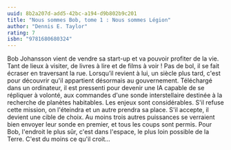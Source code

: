 ```yaml
---
uuid: 8b2a207d-add5-42bc-a194-d9b802b9c201
title: "Nous sommes Bob, tome 1 : Nous sommes Légion"
author: "Dennis E. Taylor"
rating: 7
isbn: "9781680680324"
---
```


Bob Johansson vient de vendre sa start-up et va pouvoir profiter de la vie. Tant de lieux à visiter, de livres à lire et de films à voir ! Pas de bol, il se fait écraser en traversant la rue. Lorsqu’il revient à lui, un siècle plus tard, c'est pour découvrir qu'il appartient désormais au gouvernement. Téléchargé dans un ordinateur, il est pressenti pour devenir une IA capable de se répliquer à volonté, aux commandes d'une sonde interstellaire destinée à la recherche de planètes habitables. Les enjeux sont considérables. S'il refuse cette mission, on l'éteindra et un autre prendra sa place. S'il accepte, il devient une cible de choix. Au moins trois autres puissances se verraient bien envoyer leur sonde en premier, et tous les coups sont permis.
Pour Bob, l'endroit le plus sûr, c'est dans l'espace, le plus loin possible de la Terre. C'est du moins ce qu'il croit...